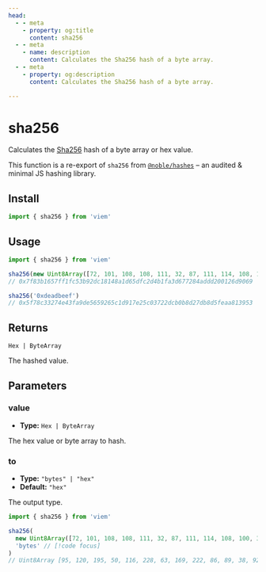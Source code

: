 ```yaml
---
head:
  - - meta
    - property: og:title
      content: sha256
  - - meta
    - name: description
      content: Calculates the Sha256 hash of a byte array.
  - - meta
    - property: og:description
      content: Calculates the Sha256 hash of a byte array.

---
```


# sha256

Calculates the [Sha256](https://en.wikipedia.org/wiki/SHA-256) hash of a byte array or hex value.

This function is a re-export of `sha256` from [`@noble/hashes`](https://github.com/paulmillr/noble-hashes) – an audited & minimal JS hashing library.

## Install

```ts
import { sha256 } from 'viem'
```

## Usage

```ts
import { sha256 } from 'viem'

sha256(new Uint8Array([72, 101, 108, 108, 111, 32, 87, 111, 114, 108, 100, 33])
// 0x7f83b1657ff1fc53b92dc18148a1d65dfc2d4b1fa3d677284addd200126d9069

sha256('0xdeadbeef')
// 0x5f78c33274e43fa9de5659265c1d917e25c03722dcb0b8d27db8d5feaa813953
```

## Returns

`Hex | ByteArray`

The hashed value.

## Parameters

### value

- **Type:** `Hex | ByteArray`

The hex value or byte array to hash.

### to

- **Type:** `"bytes" | "hex"`
- **Default:** `"hex"`

The output type.

```ts
import { sha256 } from 'viem'

sha256(
  new Uint8Array([72, 101, 108, 108, 111, 32, 87, 111, 114, 108, 100, 33],
  'bytes' // [!code focus]
)
// Uint8Array [95, 120, 195, 50, 116, 228, 63, 169, 222, 86, 89, 38, 92, 29, 145, 126, 37, 192, 55, 34, 220, 176, 184, 210, 125, 184, 213, 254, 170, 129, 57, 83] // [!code focus]
```